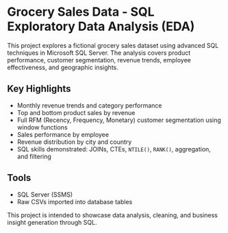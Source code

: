 # Grocery Sales Data - SQL Exploratory Data Analysis (EDA)

This project explores a fictional grocery sales dataset using advanced SQL techniques in Microsoft SQL Server. 
The analysis covers product performance, customer segmentation, revenue trends, employee effectiveness, and geographic insights.

## Key Highlights
- Monthly revenue trends and category performance
- Top and bottom product sales by revenue
- Full RFM (Recency, Frequency, Monetary) customer segmentation using window functions
- Sales performance by employee
- Revenue distribution by city and country
- SQL skills demonstrated: JOINs, CTEs, `NTILE()`, `RANK()`, aggregation, and filtering

## Tools
- SQL Server (SSMS)
- Raw CSVs imported into database tables

This project is intended to showcase data analysis, cleaning, and business insight generation through SQL.
